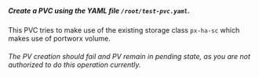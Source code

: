 </br>

##### Create a PVC using the YAML file `/root/test-pvc.yaml`.

This PVC tries to make use of the existing storage class `px-ha-sc` which makes use of portworx volume.

###### The PV creation should fail and PV remain in pending state, as you are not authorized to do this operation currently.
